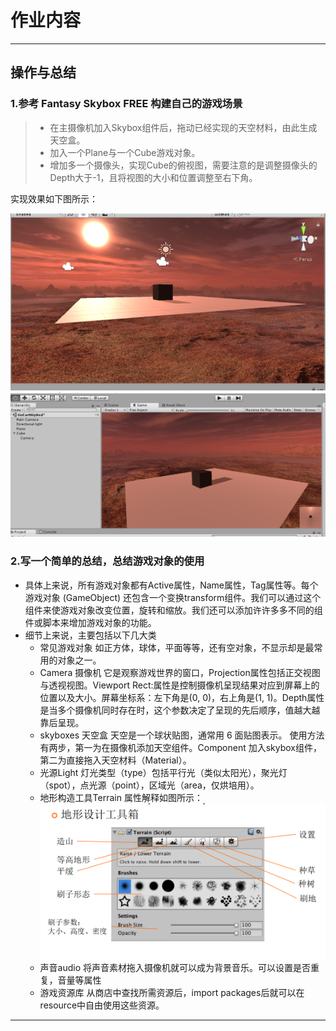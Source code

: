 # 作业内容

------
## 操作与总结
### 1.参考 Fantasy Skybox FREE 构建自己的游戏场景
>* 在主摄像机加入Skybox组件后，拖动已经实现的天空材料，由此生成天空盒。
>* 加入一个Plane与一个Cube游戏对象。
>* 增加多一个摄像头，实现Cube的俯视图，需要注意的是调整摄像头的Depth大于-1，且将视图的大小和位置调整至右下角。

实现效果如下图所示：

![show1](https://github.com/dick20/3d-learning/blob/master/homework3/image/图片1.png)
![show2](https://github.com/dick20/3d-learning/blob/master/homework3/image/图片2.png)

### 2.写一个简单的总结，总结游戏对象的使用
+ 具体上来说，所有游戏对象都有Active属性，Name属性，Tag属性等。每个游戏对象 (GameObject) 还包含一个变换transform组件。我们可以通过这个组件来使游戏对象改变位置，旋转和缩放。我们还可以添加许许多多不同的组件或脚本来增加游戏对象的功能。
+ 细节上来说，主要包括以下几大类
  + 常见游戏对象
如正方体，球体，平面等等，还有空对象，不显示却是最常用的对象之一。
  + Camera 摄像机
它是观察游戏世界的窗口，Projection属性包括正交视图与透视视图。Viewport Rect:属性是控制摄像机呈现结果对应到屏幕上的位置以及大小。屏幕坐标系：左下角是(0, 0)，右上角是(1, 1)。Depth属性是当多个摄像机同时存在时，这个参数决定了呈现的先后顺序，值越大越靠后呈现。
  + skyboxes 天空盒
天空是一个球状贴图，通常用 6 面贴图表示。
使用方法有两步，第一为在摄像机添加天空组件。Component 加入skybox组件，第二为直接拖入天空材料（Material）。
  + 光源Light
灯光类型（type）包括平行光（类似太阳光），聚光灯（spot），点光源（point），区域光（area，仅烘培用）。
  + 地形构造工具Terrain
属性解释如图所示：
![show3](https://github.com/dick20/3d-learning/blob/master/homework3/image/图片3.png)
  + 声音audio
将声音素材拖入摄像机就可以成为背景音乐。可以设置是否重复，音量等属性
  + 游戏资源库
从商店中查找所需资源后，import packages后就可以在resource中自由使用这些资源。

---
